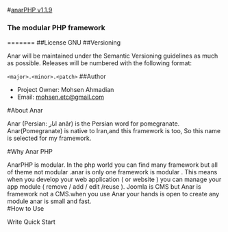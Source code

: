 #[anarPHP v1.1.9](http://anarphp.ir)
### The modular PHP framework
=======
##License
GNU
##Versioning

Anar will be maintained under the Semantic Versioning guidelines as much as possible. Releases will be numbered
with the following format:

`<major>.<minor>.<patch>`
##Author
- Project Owner: Mohsen Ahmadian
- Email: mohsen.etc@gmail.com

#About Anar 

 Anar (Persian: انار‎ anâr) is the Persian word for pomegranate.
 Anar(Pomegranate) is native to Iran,and this framework is too, So this name is selected for my framework.
 
#Why Anar PHP 

  AnarPHP is modular. In the php world you can find many framework but all of theme not modular .anar is only one framework is modular .
  This means when you develop your web application ( or website ) you can manage your app module ( remove / add / edit /reuse ).
  Joomla is CMS but Anar is framework not a CMS.when you use Anar your hands is open to create any module anar is small and fast.   
#How to Use

  Write Quick Start  
  